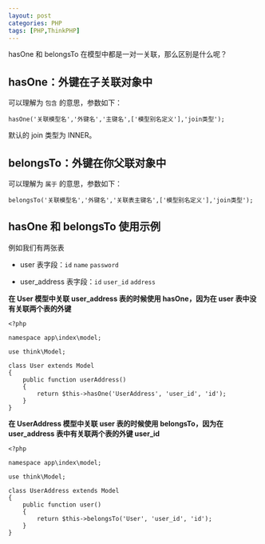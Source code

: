```yaml
---
layout: post
categories: PHP
tags: [PHP,ThinkPHP]
---
```


hasOne 和 belongsTo 在模型中都是一对一关联，那么区别是什么呢？

## hasOne：外键在子关联对象中

可以理解为 `包含` 的意思，参数如下：

```
hasOne('关联模型名','外键名','主键名',['模型别名定义'],'join类型');
```

默认的 join 类型为 INNER。

## belongsTo：外键在你父联对象中

可以理解为 `属于` 的意思，参数如下：

```
belongsTo('关联模型名','外键名','关联表主键名',['模型别名定义'],'join类型');
```

## hasOne 和 belongsTo 使用示例

例如我们有两张表

* user 表字段：`id` `name` `password`

* user_address 表字段：`id` `user_id` `address`

**在 User 模型中关联 user_address 表的时候使用 hasOne，因为在 user 表中没有关联两个表的外键**

```
<?php

namespace app\index\model;

use think\Model;

class User extends Model
{
    public function userAddress()
    {
        return $this->hasOne('UserAddress', 'user_id', 'id');
    }
}

```

**在 UserAddress 模型中关联 user 表的时候使用 belongsTo，因为在 user_address 表中有关联两个表的外键 user_id**

```
<?php

namespace app\index\model;

use think\Model;

class UserAddress extends Model
{
    public function user()
    {
        return $this->belongsTo('User', 'user_id', 'id');
    }
}

```

